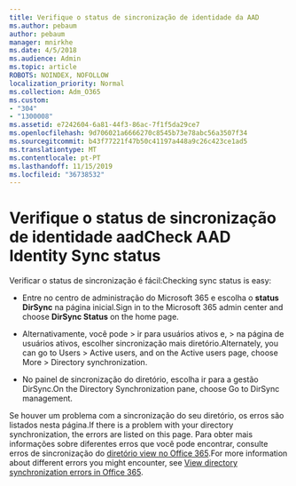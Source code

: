```yaml
---
title: Verifique o status de sincronização de identidade da AAD
ms.author: pebaum
author: pebaum
manager: mnirkhe
ms.date: 4/5/2018
ms.audience: Admin
ms.topic: article
ROBOTS: NOINDEX, NOFOLLOW
localization_priority: Normal
ms.collection: Adm_O365
ms.custom:
- "304"
- "1300008"
ms.assetid: e7242604-6a81-44f3-86ac-7f1f5da29ce7
ms.openlocfilehash: 9d706021a6666270c8545b73e78abc56a3507f34
ms.sourcegitcommit: b43f77221f47b50c41197a448a9c26c423ce1ad5
ms.translationtype: MT
ms.contentlocale: pt-PT
ms.lasthandoff: 11/15/2019
ms.locfileid: "36738532"
---
```

# <a name="check-aad-identity-sync-status"></a><span data-ttu-id="97d3f-102">Verifique o status de sincronização de identidade aad</span><span class="sxs-lookup"><span data-stu-id="97d3f-102">Check AAD Identity Sync status</span></span>

<span data-ttu-id="97d3f-103">Verificar o status de sincronização é fácil:</span><span class="sxs-lookup"><span data-stu-id="97d3f-103">Checking sync status is easy:</span></span>
  
- <span data-ttu-id="97d3f-104">Entre no centro de administração do Microsoft 365 e escolha o **status DirSync** na página inicial.</span><span class="sxs-lookup"><span data-stu-id="97d3f-104">Sign in to the Microsoft 365 admin center and choose **DirSync Status** on the home page.</span></span>

- <span data-ttu-id="97d3f-105">Alternativamente, você pode \> ir para usuários ativos e, \> na página de usuários ativos, escolher sincronização mais diretório.</span><span class="sxs-lookup"><span data-stu-id="97d3f-105">Alternately, you can go to Users \> Active users, and on the Active users page, choose More \> Directory synchronization.</span></span>

- <span data-ttu-id="97d3f-106">No painel de sincronização do diretório, escolha ir para a gestão DirSync.</span><span class="sxs-lookup"><span data-stu-id="97d3f-106">On the Directory Synchronization pane, choose Go to DirSync management.</span></span>

<span data-ttu-id="97d3f-107">Se houver um problema com a sincronização do seu diretório, os erros são listados nesta página.</span><span class="sxs-lookup"><span data-stu-id="97d3f-107">If there is a problem with your directory synchronization, the errors are listed on this page.</span></span> <span data-ttu-id="97d3f-108">Para obter mais informações sobre diferentes erros que você pode encontrar, consulte erros de sincronização do [diretório view no Office 365](https://docs.microsoft.com//office365/enterprise/identify-directory-synchronization-errors).</span><span class="sxs-lookup"><span data-stu-id="97d3f-108">For more information about different errors you might encounter, see [View directory synchronization errors in Office 365](https://docs.microsoft.com//office365/enterprise/identify-directory-synchronization-errors).</span></span>
  